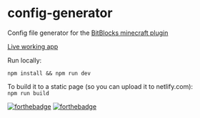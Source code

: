 # config-generator
Config file generator for the [BitBlocks minecraft plugin](https://github.com/jordigoyanes/BitBlocks)

[Live working app](https://config.netlify.com) 

Run locally:
```
npm install && npm run dev
```
To build it to a static page (so you can upload it to netlify.com):  
```npm run build```

[![forthebadge](http://forthebadge.com/images/badges/made-with-vue.svg)](http://forthebadge.com) [![forthebadge](http://forthebadge.com/images/badges/makes-people-smile.svg)](http://forthebadge.com)
